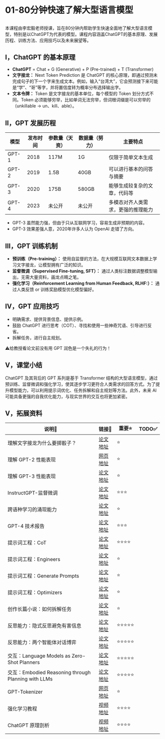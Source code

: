 # 01-80分钟快速了解大型语言模型

## 
本课程由李宏毅老师授课，旨在80分钟内帮助学生快速全面地了解大型语言模型，特别是以ChatGPT为代表的模型。课程内容涵盖ChatGPT的基本原理、发展历程、训练方法、应用技巧以及未来展望等。

## Ⅰ，ChatGPT 的基本原理
- **ChatGPT** = Chat + G (Generative) + P (Pre-trained) + T (Transformer)
- **文字接龙：** Next Token Prediction 是 ChatGPT 的核心原理，即通过预测未完成句子的下一个字来生成文本。例如，输入“台湾大”，它会预测接下来可能是“学”、“哥”等字，并将置信度转为概率分布选择输出字。
- **文本令牌：** Token 是文字接龙的基本单位，每个模型的 Token 划分方式不同。Token 必须能够穷举，比如单词无法穷举，但词根词缀是可以穷举的（unkillable → un、kill、able）。


## Ⅱ，GPT 发展历程
| 模型   | 发布时间 | 参数量（天资）   | 数据量（努力）   | 主要特点                     |
|--------|----------|----------|----------|--------------------------|
| GPT-1  | 2018     | 117M     | 1G      |  仅限于简单文本生成        |
| GPT-2  | 2019     | 1.5B     | 40GB    | 可以进行基本的问答与摘要           |
| GPT-3  | 2020     | 175B     | 580GB   | 能够生成较复杂的文章，代码等   |
| GPT-4  | 2023     | 未公开   | 未公开   | 多模态对齐人类需求，更强的推理能力  |

- GPT-3 虽然能力强，但由于只从互联网学习，容易生成非预期的内容。
- GPT-3 效果差强人意，2020年许多人认为 OpenAI 走错了方向。

## Ⅲ，GPT 训练机制
- **预训练（Pre-training）：** 使用自监督的方法，在大规模互联网文本数据上学习文字接龙，让模型拥有广泛的知识。
- **监督微调（Supervised Fine-tuning, SFT）：** 通过人类标注数据调整模型输出，无需大量资料，画龙点睛之笔。
- **强化学习（Reinforcement Learning from Human Feedback, RLHF:）：** 通过人类反馈 or 训练奖励模型优化模型偏好。

## Ⅳ，GPT 应用技巧
- 明确需求、提供背景信息、提供示例。
- 鼓励 ChatGPT 进行思考（COT）、寻找和使用一些神奇咒语、引导进行反省。
- 拆解任务，进行自主规划。

⚠️给教授看论文前没有用 GPT 润色是一个失礼的行为！


## Ⅴ，课堂小结
ChatGPT 及其背后的 GPT 系列是基于 Transformer 结构的大型语言模型，通过预训练、监督微调和强化学习，使其逐步学习更符合人类需求的回答方式。为了提升模型能力，可以利用提示词优化、任务拆解和自主规划等方法。此外，未来 AI 可能具备更强的自我优化能力，与现实世界的交互也将更加紧密。

## Ⅴ，拓展资料
| 说明🔎   | 链接🔗 | 重要⭐ | TODO✅ |
|--------|----------|--------|--------|
| 理解文字接龙为什么要掷骰子？|   [论文地址](https://arxiv.org/abs/1904.09751)         | ⭐ |
| 理解 GPT-2 性能表现  | [网页地址](https://openai.com/index/better-language-models) | ⭐ |
| 理解 GPT-3 性能表现  | [论文地址](https://arxiv.org/abs/2005.14165)                | ⭐ |
| InstructGPT-监督微调 | [论文地址](https://arxiv.org/abs/2203.02155)  | ⭐⭐⭐ |
| 跨语种学习的涌现能力 | [论文地址](https://arxiv.org/abs/1909.09587)  | ⭐ |
| GPT-4 技术报告 | [论文地址](https://arxiv.org/abs/2303.08774) | ⭐⭐⭐ |
| 提示词工程：CoT | [论文地址](https://arxiv.org/abs/2205.11916) | ⭐⭐⭐⭐ |
| 提示词工程：Engineers | [论文地址](https://arxiv.org/abs/2211.01910) | ⭐ |
| 提示词工程：Generate Prompts | [论文地址](https://arxiv.org/abs/2206.03931) | ⭐ |
| 提示词工程：Optimizers | [论文地址](https://arxiv.org/abs/2309.03409) | ⭐ |
| 创作长篇小说：如何拆解任务 | [论文地址](https://arxiv.org/abs/2210.06774) | ⭐ |
| 反思能力：隐式反思避免有害信息 | [论文地址](https://arxiv.org/abs/2212.08073) | ⭐⭐⭐⭐⭐ |
| 反思能力：两个智能体对话博弈 | [论文地址](https://arxiv.org/abs/2303.17071) | ⭐⭐⭐⭐⭐ |
| 交互：Language Models as Zero-Shot Planners | [论文地址](https://arxiv.org/abs/2201.07207) | ⭐⭐⭐⭐⭐ |
| 交互：Embodied Reasoning through Planning with LLMs | [论文地址](https://arxiv.org/abs/2207.05608) | ⭐⭐⭐⭐⭐ |
| GPT-Tokenizer  | [网页地址](https://platform.openai.com/tokenizer)  | ⭐ |
| 强化学习教程 | [视频地址](https://www.youtube.com/watch?v=XWukX-ayIrs&list=PLJV_el3uVTsMhtt7_Y6sgTHGHp1Vb2P2J&index=30)| ⭐⭐⭐⭐ |
| ChatGPT 原理剖析 | [视频地址](https://www.youtube.com/watch?v=yiY4nPOzJEg&list=PLJV_el3uVTsOePyfmkfivYZ7Rqr2nMk3W&index=2) | ⭐⭐⭐⭐ |
